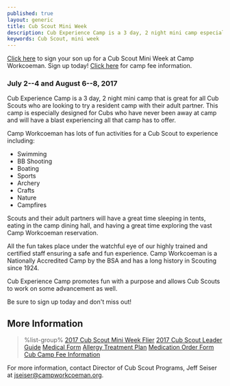 ```yaml
---
published: true
layout: generic
title: Cub Scout Mini Week
description: Cub Experience Camp is a 3 day, 2 night mini camp especially designed for Cubs who have never been away at camp that is great for all Cub Scouts who are looking to try a resident camp with their adult partner.
keywords: Cub Scout, mini week
---
```


<div class="alert alert-info">
<a href="{{ site.url }}/cub-scouts/register/">Click here</a> to sign your son up for a Cub Scout Mini Week at Camp Workcoeman. Sign up today! <a href="{{ site.url }}/cub-scouts/fees/">Click here</a> for camp fee information.
</div>

### July 2--4 and August 6--8, 2017

Cub Experience Camp is a 3 day, 2 night mini camp that is great for all Cub
Scouts who are looking to try a resident camp with their adult partner. This
camp is especially designed for Cubs who have never been away at camp and will
have a blast experiencing all that camp has to offer.

Camp Workcoeman has lots of fun activities for a Cub Scout to experience
including:

* Swimming
* BB Shooting
* Boating
* Sports
* Archery
* Crafts
* Nature
* Campfires

Scouts and their adult partners will have a great time sleeping in tents,
eating in the camp dining hall, and having a great time exploring the vast Camp
Workcoeman reservation.

All the fun takes place under the watchful eye of our highly trained and
certified staff ensuring a safe and fun experience. Camp Workcoeman is a
Nationally Accredited Camp by the BSA and has a long history in Scouting since
1924.

Cub Experience Camp promotes fun with a purpose and allows Cub Scouts to work
on some advancement as well.

Be sure to sign up today and don't miss out!

## More Information

> %list-group%
> <a href="{{ site.url }}/pdf/2017/2017-cub-mini-week.pdf" class="list-group-item">2017 Cub Scout Mini Week Flier</a>
> <a href="{{ site.url }}/pdf/2017/2017-cub-leader-guide.pdf" class="list-group-item">2017 Cub Scout Leader Guide</a>
> <a href="{{ site.url }}/pdf/2015/health-form.pdf" class="list-group-item">Medical Form</a>
> <a href="{{ site.url }}/pdf/2014/2011_Med-AllergeyTreatment.pdf" class="list-group-item">Allergy Treatment Plan</a>
> <a href="{{ site.url }}/pdf/2015/med-admin.pdf" class="list-group-item">Medication Order Form</a>
> <a href="{{ site.url }}/cub-scouts/fees/" class="list-group-item">Cub Camp Fee Information</a>

For more information, contact Director of Cub Scout Programs, Jeff Seiser at
[jseiser@campworkcoeman.org](mailto:jseiser@campworkcoeman.org).
